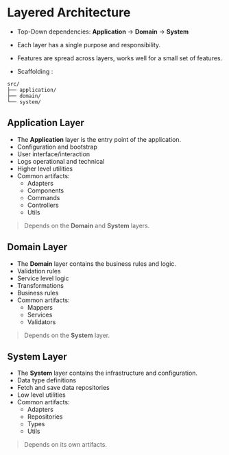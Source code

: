 # Layered Architecture

- Top-Down dependencies: **Application** -> **Domain** -> **System**
- Each layer has a single purpose and responsibility.
- Features are spread across layers, works well for a small set of features.

- Scaffolding :
  
```ascii
src/
├── application/
├── domain/
└── system/
```

## Application Layer
- The **Application** layer is the entry point of the application.
- Configuration and bootstrap
- User interface/interaction
- Logs operational and technical
- Higher level utilities
- Common artifacts:
  - Adapters
  - Components
  - Commands
  - Controllers
  - Utils

> Depends on the **Domain** and **System** layers.

## Domain Layer
- The **Domain** layer contains the business rules and logic.
- Validation rules
- Service level logic
- Transformations
- Business rules
- Common artifacts:
  - Mappers
  - Services
  - Validators
  
> Depends on the **System** layer.

## System Layer
- The **System** layer contains the infrastructure and configuration.
- Data type definitions
- Fetch and save data repositories
- Low level utilities
- Common artifacts:
  - Adapters
  - Repositories
  - Types
  - Utils

> Depends on its own artifacts. 